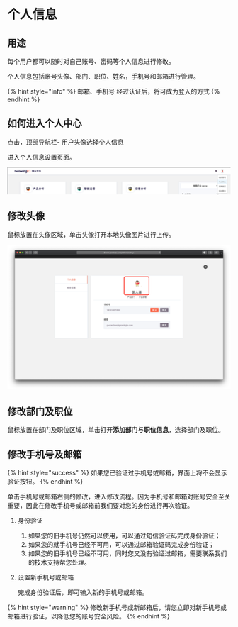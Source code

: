# 个人信息

## 用途

每个用户都可以随时对自己账号、密码等个人信息进行修改。

个人信息包括账号头像、部门、职位、姓名，手机号和邮箱进行管理。

{% hint style="info" %}
邮箱、手机号 经过认证后，将可成为登入的方式
{% endhint %}

## 如何进入个人中心

点击，顶部导航栏- 用户头像选择个人信息

进入个人信息设置页面。

![](../../.gitbook/assets/ying-mu-jie-tu-20200418-xia-wu-5.01.56.png)





## 修改头像

鼠标放置在头像区域，单击头像打开本地头像图片进行上传。

![](../../.gitbook/assets/ying-mu-jie-tu-20200418-xia-wu-5.05.20.png)

## 修改部门及职位

鼠标放置在部门及职位区域，单击打开**添加部门与职位信息**，选择部门及职位。

## 修改手机号及邮箱

{% hint style="success" %}
如果您已验证过手机号或邮箱，界面上将不会显示验证按钮。
{% endhint %}

单击手机号或邮箱右侧的修改，进入修改流程。因为手机号和邮箱对账号安全至关重要，因此在修改手机号或邮箱前我们要对您的身份进行再次验证。

1. 身份验证
   1. 如果您的旧手机号仍然可以使用，可以通过短信验证码完成身份验证；
   2. 如果您的就手机号已经不可用，可以通过邮箱验证码完成身份验证；
   3. 如果您的旧手机号已经不可用，同时您又没有验证过邮箱，需要联系我们的技术支持帮您处理。
2. 设置新手机号或邮箱

   完成身份验证后，即可输入新的手机号或邮箱。

{% hint style="warning" %}
修改新手机号或新邮箱后，请您立即对新手机号或邮箱进行验证，以降低您的账号安全风险。
{% endhint %}

